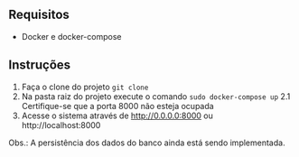 ## Requisitos

 - Docker e docker-compose

## Instruções

 1. Faça o clone do projeto `git clone`
 2. Na pasta raiz do projeto execute o comando `sudo docker-compose up`
	 2.1 Certifique-se que a porta 8000 não esteja ocupada
3. Acesse o sistema através de http://0.0.0.0:8000 ou http://localhost:8000

Obs.: A persistência dos dados do banco ainda está sendo implementada.
